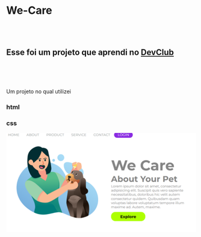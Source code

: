 <h1>We-Care</h1>
<br>
<br>
<h2>Esse foi um projeto que aprendi no <a href="http://rodolfomori.com.br">DevClub</a></h2>
<br>
<br>
<br>
<p> Um projeto no qual utilizei </p>
<h3>html</h3>
<h3>css</h3>

<img src="https://github.com/alexpacheco10/We-Care/blob/master/img/desktop.png?raw=true">



                                         
